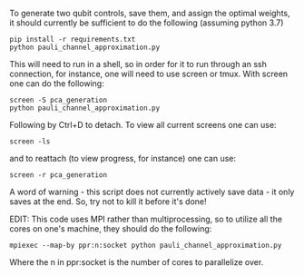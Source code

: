 To generate two qubit controls, save them, and assign the optimal weights, it should currently be sufficient to do the following (assuming python 3.7)

```
pip install -r requirements.txt
python pauli_channel_approximation.py
```


This will need to run in a shell, so in order for it to run through an ssh connection, for instance, one will need to use screen or tmux. With screen one can do the following:

```
screen -S pca_generation
python pauli_channel_approximation.py
```

Following by Ctrl+D to detach. To view all current screens one can use:
```
screen -ls
```
and to reattach (to view progress, for instance) one can use:

```
screen -r pca_generation
```

A word of warning - this script does not currently actively save data - it only saves at the end. So, try not to kill it before it's done!


EDIT: This code uses MPI rather than multiprocessing, so to utilize all the cores on one's machine, they should do the following:
```
mpiexec --map-by ppr:n:socket python pauli_channel_approximation.py
```

Where the n in ppr:socket is the number of cores to parallelize over.
